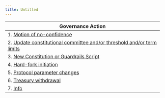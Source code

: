 ```yaml
---
title: Untitled
---
```


| Governance Action                                                                                                                                                                                            |
| ------------------------------------------------------------------------------------------------------------------------------------------------------------------------------------------------------------ |
| 1. [Motion of no-confidence](../../cardano-govtool/using-govtool/governance-actions/types-of-governance-actions/motion-of-no-confidence.md)                                                                  |
| 2. [Update constitutional committee and/or threshold and/or term limits](../../cardano-govtool/using-govtool/governance-actions/types-of-governance-actions/update-committee-or-threshold-or-term-limits.md) |
| 3. [New Constitution or Guardrails Script](../../cardano-govtool/using-govtool/governance-actions/types-of-governance-actions/new-constitution-or-guardrails-script.md)                                      |
| 4. [Hard-fork initiation](../../cardano-govtool/using-govtool/governance-actions/types-of-governance-actions/hard-fork-initiation.md)                                                                        |
| 5. [Protocol parameter changes](../../cardano-govtool/using-govtool/governance-actions/types-of-governance-actions/protocol-parameters-changes.md)                                                           |
| 6. [Treasury withdrawal](../../cardano-govtool/using-govtool/governance-actions/types-of-governance-actions/treasury-withdrawal.md)                                                                          |
| 7. [Info](../../cardano-govtool/using-govtool/governance-actions/types-of-governance-actions/info-action.md)                                                                                                 |
